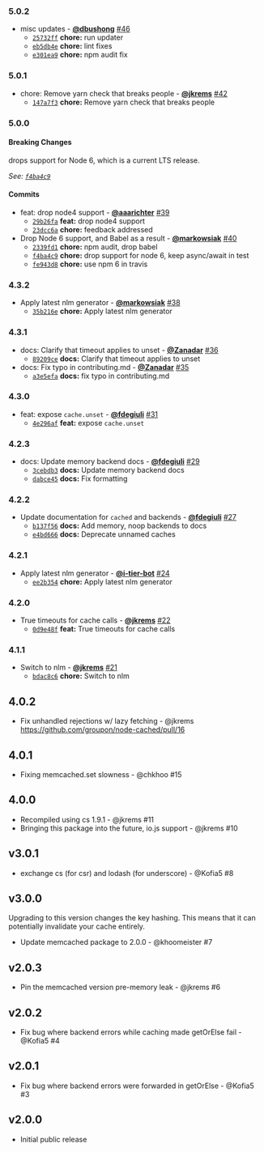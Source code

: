 ### 5.0.2

* misc updates - **[@dbushong](https://github.com/dbushong)** [#46](https://github.com/groupon/node-cached/pull/46)
  - [`25732ff`](https://github.com/groupon/node-cached/commit/25732ffaf461edddb9c03db28bb3c6b4f8d91342) **chore:** run updater
  - [`eb5db4e`](https://github.com/groupon/node-cached/commit/eb5db4e64de5e6472de68c9e18cd9b3d05e066d3) **chore:** lint fixes
  - [`e301ea9`](https://github.com/groupon/node-cached/commit/e301ea90eb56b2ce143fc394eea869538f3a3716) **chore:** npm audit fix


### 5.0.1

* chore: Remove yarn check that breaks people - **[@jkrems](https://github.com/jkrems)** [#42](https://github.com/groupon/node-cached/pull/42)
  - [`147a7f3`](https://github.com/groupon/node-cached/commit/147a7f3e1a5dd1a3690e134facf077b3b3329edf) **chore:** Remove yarn check that breaks people


### 5.0.0

#### Breaking Changes

drops support for Node 6, which is a current LTS release.

*See: [`f4ba4c9`](https://github.com/groupon/node-cached/commit/f4ba4c988b5d5db0cf07edfe9f0013d5fada075f)*

#### Commits

* feat: drop node4 support - **[@aaarichter](https://github.com/aaarichter)** [#39](https://github.com/groupon/node-cached/pull/39)
  - [`29b26fa`](https://github.com/groupon/node-cached/commit/29b26fa240033cd7b5409407ea42b375a29c4c33) **feat:** drop node4 support
  - [`23dcc6a`](https://github.com/groupon/node-cached/commit/23dcc6aa409f82be5485f3041948a9cdd1c1755e) **chore:** feedback addressed
* Drop Node 6 support, and Babel as a result - **[@markowsiak](https://github.com/markowsiak)** [#40](https://github.com/groupon/node-cached/pull/40)
  - [`2339fd1`](https://github.com/groupon/node-cached/commit/2339fd1d2064e6bab3f21fce0ca68af3916be129) **chore:** npm audit, drop babel
  - [`f4ba4c9`](https://github.com/groupon/node-cached/commit/f4ba4c988b5d5db0cf07edfe9f0013d5fada075f) **chore:** drop support for node 6, keep async/await in test
  - [`fe943d8`](https://github.com/groupon/node-cached/commit/fe943d8b7b34c7d4439e674cacc675699e3ba98e) **chore:** use npm 6 in travis


### 4.3.2

* Apply latest nlm generator - **[@markowsiak](https://github.com/markowsiak)** [#38](https://github.com/groupon/node-cached/pull/38)
  - [`35b216e`](https://github.com/groupon/node-cached/commit/35b216e3d11b94502d968d40fcf7f34e7a5b507e) **chore:** Apply latest nlm generator


### 4.3.1

* docs: Clarify that timeout applies to unset - **[@Zanadar](https://github.com/Zanadar)** [#36](https://github.com/groupon/node-cached/pull/36)
  - [`89209ce`](https://github.com/groupon/node-cached/commit/89209cefca9ad39ea1b2a789dd49e23d65eee960) **docs:** Clarify that timeout applies to unset
* docs: Fix typo in contributing.md - **[@Zanadar](https://github.com/Zanadar)** [#35](https://github.com/groupon/node-cached/pull/35)
  - [`a3e5efa`](https://github.com/groupon/node-cached/commit/a3e5efaeec84e115de7fea035d5f69efc08cae3e) **docs:** fix typo in contributing.md


### 4.3.0

* feat: expose `cache.unset` - **[@fdegiuli](https://github.com/fdegiuli)** [#31](https://github.com/groupon/node-cached/pull/31)
  - [`4e296af`](https://github.com/groupon/node-cached/commit/4e296afed9ce305ed27f94fb9d0e011a01d0bd87) **feat:** expose `cache.unset`


### 4.2.3

* docs: Update memory backend docs - **[@fdegiuli](https://github.com/fdegiuli)** [#29](https://github.com/groupon/node-cached/pull/29)
  - [`3cebdb3`](https://github.com/groupon/node-cached/commit/3cebdb3cdb0dc997803d81d6c8c615e308261b0b) **docs:** Update memory backend docs
  - [`dabce45`](https://github.com/groupon/node-cached/commit/dabce45603667e7112a87bf5592eaab73aac3b0e) **docs:** Fix formatting


### 4.2.2

* Update documentation for `cached` and backends - **[@fdegiuli](https://github.com/fdegiuli)** [#27](https://github.com/groupon/node-cached/pull/27)
  - [`b137f56`](https://github.com/groupon/node-cached/commit/b137f56b77f1278ca6ab3680b6a0d1187941f788) **docs:** Add memory, noop backends to docs
  - [`e4bd666`](https://github.com/groupon/node-cached/commit/e4bd6667d8f9fa2f4017876badee9e28e9d0bd49) **docs:** Deprecate unnamed caches


### 4.2.1

* Apply latest nlm generator - **[@i-tier-bot](https://github.com/i-tier-bot)** [#24](https://github.com/groupon/node-cached/pull/24)
  - [`ee2b354`](https://github.com/groupon/node-cached/commit/ee2b354f83c2ee0fa4cc865e49bb4c6c4434c001) **chore:** Apply latest nlm generator


### 4.2.0

* True timeouts for cache calls - **[@jkrems](https://github.com/jkrems)** [#22](https://github.com/groupon/node-cached/pull/22)
  - [`0d9e48f`](https://github.com/groupon/node-cached/commit/0d9e48fc07b82723a481499084a9bf14f3bc1b0d) **feat:** True timeouts for cache calls


### 4.1.1

* Switch to nlm - **[@jkrems](https://github.com/jkrems)** [#21](https://github.com/groupon/node-cached/pull/21)
  - [`bdac8c6`](https://github.com/groupon/node-cached/commit/bdac8c6f1f68e6296abf513c941736c88771149a) **chore:** Switch to nlm


4.0.2
-----
* Fix unhandled rejections w/ lazy fetching - @jkrems
  https://github.com/groupon/node-cached/pull/16

4.0.1
-----
* Fixing memcached.set slowness - @chkhoo #15

4.0.0
-----
* Recompiled using cs 1.9.1 - @jkrems #11
* Bringing this package into the future, io.js support - @jkrems #10

v3.0.1
------
* exchange cs (for csr) and lodash (for underscore) - @Kofia5 #8

v3.0.0
------
Upgrading to this version changes the key hashing.
This means that it can potentially invalidate your cache entirely.

* Update memcached package to 2.0.0 - @khoomeister #7

v2.0.3
------
* Pin the memcached version pre-memory leak - @jkrems #6

v2.0.2
------
* Fix bug where backend errors while caching made getOrElse fail - @Kofia5 #4

v2.0.1
------
* Fix bug where backend errors were forwarded in getOrElse - @Kofia5 #3

v2.0.0
------
* Initial public release
